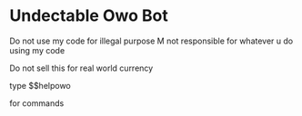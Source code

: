 # Undectable Owo Bot
Do not use my code for illegal purpose 
M not responsible for whatever u do using my code

Do not sell this for real world currency


type $$helpowo

for commands
